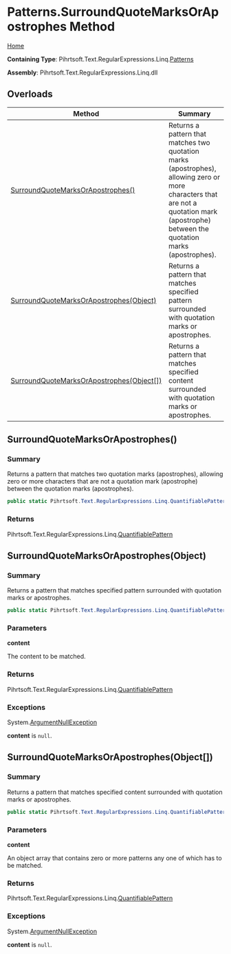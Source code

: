 # Patterns\.SurroundQuoteMarksOrApostrophes Method

[Home](../../../../../../README.md)

**Containing Type**: Pihrtsoft\.Text\.RegularExpressions\.Linq\.[Patterns](../README.md)

**Assembly**: Pihrtsoft\.Text\.RegularExpressions\.Linq\.dll

## Overloads

| Method | Summary |
| ------ | ------- |
| [SurroundQuoteMarksOrApostrophes()](#Pihrtsoft_Text_RegularExpressions_Linq_Patterns_SurroundQuoteMarksOrApostrophes) | Returns a pattern that matches two quotation marks \(apostrophes\), allowing zero or more characters that are not a quotation mark \(apostrophe\) between the quotation marks \(apostrophes\)\. |
| [SurroundQuoteMarksOrApostrophes(Object)](#Pihrtsoft_Text_RegularExpressions_Linq_Patterns_SurroundQuoteMarksOrApostrophes_System_Object_) | Returns a pattern that matches specified pattern surrounded with quotation marks or apostrophes\. |
| [SurroundQuoteMarksOrApostrophes(Object\[\])](#Pihrtsoft_Text_RegularExpressions_Linq_Patterns_SurroundQuoteMarksOrApostrophes_System_Object___) | Returns a pattern that matches specified content surrounded with quotation marks or apostrophes\. |

## SurroundQuoteMarksOrApostrophes\(\) <a name="Pihrtsoft_Text_RegularExpressions_Linq_Patterns_SurroundQuoteMarksOrApostrophes"></a>

### Summary

Returns a pattern that matches two quotation marks \(apostrophes\), allowing zero or more characters that are not a quotation mark \(apostrophe\) between the quotation marks \(apostrophes\)\.

```csharp
public static Pihrtsoft.Text.RegularExpressions.Linq.QuantifiablePattern SurroundQuoteMarksOrApostrophes()
```

### Returns

Pihrtsoft\.Text\.RegularExpressions\.Linq\.[QuantifiablePattern](../../QuantifiablePattern/README.md)

## SurroundQuoteMarksOrApostrophes\(Object\) <a name="Pihrtsoft_Text_RegularExpressions_Linq_Patterns_SurroundQuoteMarksOrApostrophes_System_Object_"></a>

### Summary

Returns a pattern that matches specified pattern surrounded with quotation marks or apostrophes\.

```csharp
public static Pihrtsoft.Text.RegularExpressions.Linq.QuantifiablePattern SurroundQuoteMarksOrApostrophes(object content)
```

### Parameters

**content**

The content to be matched\.

### Returns

Pihrtsoft\.Text\.RegularExpressions\.Linq\.[QuantifiablePattern](../../QuantifiablePattern/README.md)

### Exceptions

System\.[ArgumentNullException](https://docs.microsoft.com/en-us/dotnet/api/system.argumentnullexception)

**content** is `null`\.

## SurroundQuoteMarksOrApostrophes\(Object\[\]\) <a name="Pihrtsoft_Text_RegularExpressions_Linq_Patterns_SurroundQuoteMarksOrApostrophes_System_Object___"></a>

### Summary

Returns a pattern that matches specified content surrounded with quotation marks or apostrophes\.

```csharp
public static Pihrtsoft.Text.RegularExpressions.Linq.QuantifiablePattern SurroundQuoteMarksOrApostrophes(params object[] content)
```

### Parameters

**content**

An object array that contains zero or more patterns any one of which has to be matched\.

### Returns

Pihrtsoft\.Text\.RegularExpressions\.Linq\.[QuantifiablePattern](../../QuantifiablePattern/README.md)

### Exceptions

System\.[ArgumentNullException](https://docs.microsoft.com/en-us/dotnet/api/system.argumentnullexception)

**content** is `null`\.

